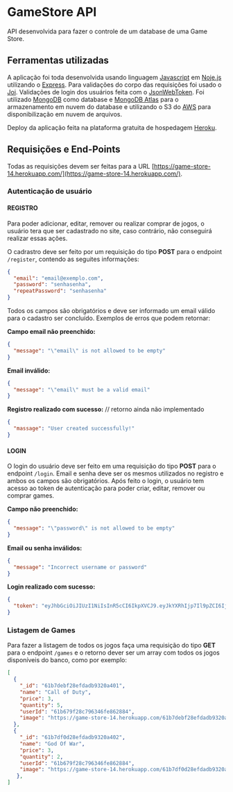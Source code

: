 # GameStore API

API desenvolvida para fazer o controle de um database de uma Game Store.

## Ferramentas utilizadas

A aplicação foi toda desenvolvida usando linguagem [Javascript](https://developer.mozilla.org/pt-BR/docs/Web/JavaScript) em [Noje.js](https://nodejs.org/en/docs/)
utilizando o [Express](https://expressjs.com/pt-br/). Para validações do corpo das requisições foi usado o [Joi](https://www.npmjs.com/package/joi). Validações de 
login dos usuários feita com o [JsonWebToken](https://www.npmjs.com/package/jsonwebtoken). Foi utilizado [MongoDB](https://www.mongodb.com/) como database e 
[MongoDB Atlas](https://www.mongodb.com/atlas/database) para o armazenamento em nuvem do database e utilizando o S3 do [AWS](https://aws.amazon.com/pt/) para
disponibilização em nuvem de arquivos.

Deploy da aplicação feita na plataforma gratuita de hospedagem [Heroku](https://id.heroku.com/).

## Requisições e End-Points

Todas as requisições devem ser feitas para a URL [https://game-store-14.herokuapp.com/](https://game-store-14.herokuapp.com/).

### Autenticação de usuário

#### REGISTRO

Para poder adicionar, editar, remover ou realizar comprar de jogos, o usuário tera que ser cadastrado no site, caso contrário, não conseguirá
realizar essas ações.

O cadrastro deve ser feito por um requisição do tipo <strong>POST</strong> para o endpoint <code>/register</code>, contendo as seguites informações:

```json
{
  "email": "email@exemplo.com",
  "password": "senhasenha",
  "repeatPassword": "senhasenha"
}
```

Todos os campos são obrigatórios e deve ser informado um email válido para o cadastro ser concluído.
Exemplos de erros que podem retornar:

<strong>Campo email não preenchido:</strong>
```json
{
  "message": "\"email\" is not allowed to be empty"
}
```

<strong>Email inválido:</strong>

```json
{
  "message": "\"email\" must be a valid email"
}
```

<strong>Registro realizado com sucesso:</strong>
// retorno ainda não implementado

```json
{
  "massage": "User created successfully!"
}
```

#### LOGIN

O login do usuário deve ser feito em uma requisição do tipo <strong>POST</strong> para o endpoint <code>/login</code>. Email e senha deve ser os mesmos utilizados
no registro e ambos os campos são obrigatórios. Após feito o login, o usuário tem acesso ao token de autenticação para poder criar, editar, remover ou comprar games.

<strong>Campo não preenchido:</strong>

```json
{
  "message": "\"password\" is not allowed to be empty"
}
```

<strong>Email ou senha inválidos:</strong>

```json
{
  "message": "Incorrect username or password"
}
```
<strong>Login realizado com sucesso:</strong>

```json
{
  "token": "eyJhbGciOiJIUzI1NiIsInR5cCI6IkpXVCJ9.eyJkYXRhIjp7Il9pZCI6IjYxYjgyNWJkNWVkYjU0ZGYwN2QyMDcwMSIsImVtYWlsIjoiZW1haWxAZW1haWwuY29tIn0sImlhdCI6MTYzOTQ1ODgwMCwiZXhwIjoxNjQwMDYzNjAwfQ.WYIeVRXq_AtG3QdZhVjregogHs2cXlBBLQ9P3hGu4Mk"
}
```

### Listagem de Games

Para fazer a listagem de todos os jogos faça uma requisição do tipo <strong>GET</strong> para o endpoint <code>/games</code> e o retorno dever ser um array
com todos os jogos disponíveis do banco, como por exemplo:

```json
[
  {
    "_id": "61b7debf28efdadb9320a401",
    "name": "Call of Duty",
    "price": 3,
    "quantity": 5,
    "userId": "61b679f28c796346fe862884",
    "image": "https://game-store-14.herokuapp.com/61b7debf28efdadb9320a401.jpeg"
  },
  {
    "_id": "61b7df0d28efdadb9320a402",
    "name": "God Of War",
    "price": 3,
    "quantity": 2,
    "userId": "61b679f28c796346fe862884",
    "image": "https://game-store-14.herokuapp.com/61b7df0d28efdadb9320a402.jpeg"
   },
]

```
